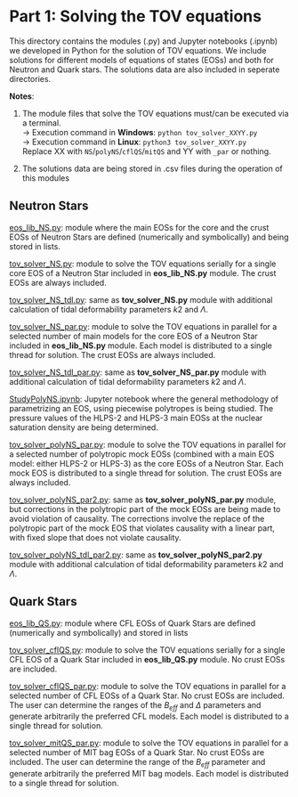 # Part 1: Solving the TOV equations

This directory contains the modules (.py) and Jupyter notebooks (.ipynb) we developed in Python for the solution of TOV equations. We include solutions for different models of equations of states (EOSs) and both for Neutron and Quark stars. The solutions data are also included in seperate directories.

**Notes**:

1. The module files that solve the TOV equations must/can be executed via a terminal.<br>
-> Execution command in **Windows**: `python tov_solver_XXYY.py`<br>
-> Execution command in **Linux**: `python3 tov_solver_XXYY.py`<br>
Replace XX with `NS`/`polyNS`/`cflQS`/`mitQS` and YY with `_par` or nothing.

2. The solutions data are being stored in .csv files during the operation of this modules

## Neutron Stars

[eos_lib_NS.py](https://github.com/istergak/MSc-Computational-Physics-AUTH/blob/main/Thesis%20-%20ML%20and%20ANNs%20regression%20models%20for%20Exotic%20Star's%20EOSs/Part%201%20-%20Solving%20the%20TOV%20equations%20for%20Hadronic%20and%20Quark%20Stars/eos_lib_NS.py): module where the main EOSs for the core and the crust EOSs of Neutron Stars are defined (numerically and symbolically) and being stored in lists.

[tov_solver_NS.py](https://github.com/istergak/MSc-Computational-Physics-AUTH/blob/main/Thesis%20-%20ML%20and%20ANNs%20regression%20models%20for%20Exotic%20Star's%20EOSs/Part%201%20-%20Solving%20the%20TOV%20equations%20for%20Hadronic%20and%20Quark%20Stars/tov_solver_NS.py): module to solve the TOV equations serially for a single core EOS of a Neutron Star included in **eos_lib_NS.py** module. The crust EOSs are always included.

[tov_solver_NS_tdl.py](https://github.com/istergak/MSc-Computational-Physics-AUTH/blob/main/Thesis%20-%20ML%20and%20ANNs%20regression%20models%20for%20Exotic%20Star's%20EOSs/Part%201%20-%20Solving%20the%20TOV%20equations%20for%20Hadronic%20and%20Quark%20Stars/tov_solver_NS_tdl.py): same as **tov_solver_NS.py** module with additional calculation of tidal deformability parameters $k2$ and $\Lambda$.

[tov_solver_NS_par.py](https://github.com/istergak/MSc-Computational-Physics-AUTH/blob/main/Thesis%20-%20ML%20and%20ANNs%20regression%20models%20for%20Exotic%20Star's%20EOSs/Part%201%20-%20Solving%20the%20TOV%20equations%20for%20Hadronic%20and%20Quark%20Stars/tov_solver_NS_par.py): module to solve the TOV equations in parallel for a selected number of main models for the core EOS of a Neutron Star included in **eos_lib_NS.py** module. Each model is distributed to a single thread for solution. The crust EOSs are always included.

[tov_solver_NS_tdl_par.py](https://github.com/istergak/MSc-Computational-Physics-AUTH/blob/main/Thesis%20-%20ML%20and%20ANNs%20regression%20models%20for%20Exotic%20Star's%20EOSs/Part%201%20-%20Solving%20the%20TOV%20equations%20for%20Hadronic%20and%20Quark%20Stars/tov_solver_NS_tdl_par.py): same as **tov_solver_NS_par.py** module with additional calculation of tidal deformability parameters $k2$ and $\Lambda$.

[StudyPolyNS.ipynb](https://github.com/istergak/MSc-Computational-Physics-AUTH/blob/main/Thesis%20-%20ML%20and%20ANNs%20regression%20models%20for%20Exotic%20Star's%20EOSs/Part%201%20-%20Solving%20the%20TOV%20equations%20for%20Hadronic%20and%20Quark%20Stars/StudyPolyNS.ipynb): Jupyter notebook where the general methodology of parametrizing an EOS, using piecewise polytropes is being studied. The pressure values of the HLPS-2 and HLPS-3 main EOSs at the nuclear saturation density are being determined.

[tov_solver_polyNS_par.py](https://github.com/istergak/MSc-Computational-Physics-AUTH/blob/main/Thesis%20-%20ML%20and%20ANNs%20regression%20models%20for%20Exotic%20Star's%20EOSs/Part%201%20-%20Solving%20the%20TOV%20equations%20for%20Hadronic%20and%20Quark%20Stars/tov_solver_polyNS_par.py): module to solve the TOV equations in parallel for a selected number of polytropic mock EOSs (combined with a main EOS model: either HLPS-2 or HLPS-3) as the core EOSs of a Neutron Star. Each mock EOS is distributed to a single thread for solution. The crust EOSs are always included.

[tov_solver_polyNS_par2.py](https://github.com/istergak/MSc-Computational-Physics-AUTH/blob/main/Thesis%20-%20ML%20and%20ANNs%20regression%20models%20for%20Exotic%20Star's%20EOSs/Part%201%20-%20Solving%20the%20TOV%20equations%20for%20Hadronic%20and%20Quark%20Stars/tov_solver_polyNS_par2.py): same as **tov_solver_polyNS_par.py** module, but corrections in the polytropic part of the mock EOSs are being made to avoid violation of causality. The corrections involve the replace of the polytropic part of the mock EOS that violates causality with a linear part, with fixed slope that does not violate causality.

[tov_solver_polyNS_tdl_par2.py](https://github.com/istergak/MSc-Computational-Physics-AUTH/blob/main/Thesis%20-%20ML%20and%20ANNs%20regression%20models%20for%20Exotic%20Star's%20EOSs/Part%201%20-%20Solving%20the%20TOV%20equations%20for%20Hadronic%20and%20Quark%20Stars/tov_solver_polyNS_tdl_par2.py): same as **tov_solver_polyNS_par2.py** module with additional calculation of tidal deformability parameters $k2$ and $\Lambda$.

## Quark Stars

[eos_lib_QS.py](https://github.com/istergak/MSc-Computational-Physics-AUTH/blob/main/Thesis%20-%20ML%20and%20ANNs%20regression%20models%20for%20Exotic%20Star's%20EOSs/Part%201%20-%20Solving%20the%20TOV%20equations%20for%20Hadronic%20and%20Quark%20Stars/eos_lib_QS.py): module where CFL EOSs of Quark Stars are defined (numerically and symbolically) and stored in lists

[tov_solver_cflQS.py](https://github.com/istergak/MSc-Computational-Physics-AUTH/blob/main/Thesis%20-%20ML%20and%20ANNs%20regression%20models%20for%20Exotic%20Star's%20EOSs/Part%201%20-%20Solving%20the%20TOV%20equations%20for%20Hadronic%20and%20Quark%20Stars/tov_solver_cflQS.py): module to solve the TOV equations serially for a single CFL EOS of a Quark Star included in **eos_lib_QS.py** module. No crust EOSs are included.

[tov_solver_cflQS_par.py](https://github.com/istergak/MSc-Computational-Physics-AUTH/blob/main/Thesis%20-%20ML%20and%20ANNs%20regression%20models%20for%20Exotic%20Star's%20EOSs/Part%201%20-%20Solving%20the%20TOV%20equations%20for%20Hadronic%20and%20Quark%20Stars/tov_solver_cflQS_par.py): module to solve the TOV equations in parallel for a selected number of CFL EOSs of a Quark Star. No crust EOSs are included. The user can determine the ranges of the $B_{eff}$ and $\Delta$ parameters and generate arbitrarily the preferred CFL models. Each model is distributed to a single thread for solution.

[tov_solver_mitQS_par.py](https://github.com/istergak/MSc-Computational-Physics-AUTH/blob/main/Thesis%20-%20ML%20and%20ANNs%20regression%20models%20for%20Exotic%20Star's%20EOSs/Part%201%20-%20Solving%20the%20TOV%20equations%20for%20Hadronic%20and%20Quark%20Stars/tov_solver_mitQS_par.py): module to solve the TOV equations in parallel for a selected number of MIT bag EOSs of a Quark Star. No crust EOSs are included. The user can determine the range of the $B_{eff}$ parameter and generate arbitrarily the preferred MIT bag models. Each model is distributed to a single thread for solution.

